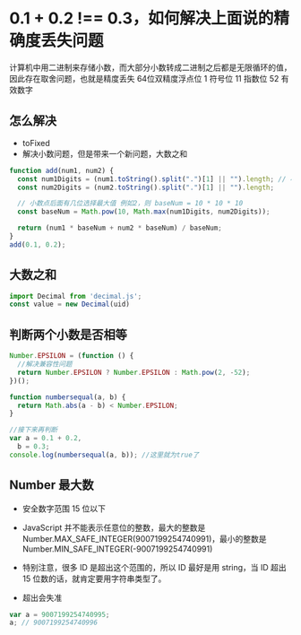 # 0.1 + 0.2 !== 0.3，如何解决上面说的精确度丢失问题

计算机中用二进制来存储小数，而大部分小数转成二进制之后都是无限循环的值，因此存在取舍问题，也就是精度丢失
64位双精度浮点位
1 符号位
11 指数位
52 有效数字

## 怎么解决
- toFixed
- 解决小数问题，但是带来一个新问题，大数之和

```js
function add(num1, num2) {
  const num1Digits = (num1.toString().split(".")[1] || "").length; // 小数点后面有几位
  const num2Digits = (num2.toString().split(".")[1] || "").length;

  // 小数点后面有几位选择最大值 例如2，则 baseNum = 10 * 10 * 10
  const baseNum = Math.pow(10, Math.max(num1Digits, num2Digits));

  return (num1 * baseNum + num2 * baseNum) / baseNum;
}
add(0.1, 0.2);
```

## 大数之和
```js
import Decimal from 'decimal.js';
const value = new Decimal(uid)
```

## 判断两个小数是否相等

```js
Number.EPSILON = (function () {
  //解决兼容性问题
  return Number.EPSILON ? Number.EPSILON : Math.pow(2, -52);
})();

function numbersequal(a, b) {
  return Math.abs(a - b) < Number.EPSILON;
}

//接下来再判断
var a = 0.1 + 0.2,
  b = 0.3;
console.log(numbersequal(a, b)); //这里就为true了
```

## Number 最大数

- 安全数字范围 15 位以下

- JavaScript 并不能表示任意位的整数，最大的整数是 Number.MAX_SAFE_INTEGER(9007199254740991)，最小的整数是 Number.MIN_SAFE_INTEGER(-9007199254740991)

- 特别注意，很多 ID 是超出这个范围的，所以 ID 最好是用 string，当 ID 超出 15 位数的话，就肯定要用字符串类型了。
- 超出会失准

```js
var a = 9007199254740995;
a; // 9007199254740996
```
